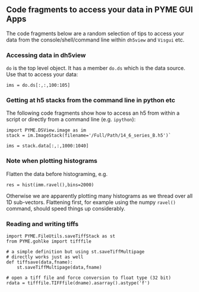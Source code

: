 ## Code fragments to access your data in PYME GUI Apps

The code fragments below are a random selection of tips to access your data from the console/shell/command line within `dh5view` and `Visgui` etc.

### Accessing data in dh5view

`do` is the top level object. It has a member `do.ds` which is the data source. Use that to access your data:

	ims = do.ds[:,:,100:105]

### Getting at h5 stacks from the command line in python etc

The following code fragments show how to access an h5 from within a script or directly from a command line (e.g. `ipython`):

	import PYME.DSView.image as im
	stack = im.ImageStack(filename='/Full/Path/14_6_series_B.h5')`

	ims = stack.data[:,:,1000:1040]

### Note when plotting histograms

Flatten the data before histograming, e.g.

	res = hist(imm.ravel(),bins=2000)

Otherwise we are apparently plotting many histograms as we thread over all 1D sub-vectors. Flattening first, for example using the numpy `ravel()` command, should speed things up considerably.

### Reading and writing tiffs

	import PYME.FileUtils.saveTiffStack as st
	from PYME.gohlke import tifffile
	
	# a simple definition but using st.saveTiffMultipage
	# directly works just as well
	def tiffsave(data,fname):
    	st.saveTiffMultipage(data,fname)

	# open a tiff file and force conversion to float type (32 bit)
	rdata = tifffile.TIFFfile(dname).asarray().astype('f')
	
